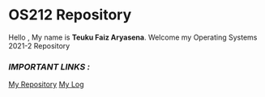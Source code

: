# OS212 Repository

Hello , My name is **Teuku Faiz Aryasena**.
Welcome my Operating Systems 2021-2 Repository

### *IMPORTANT LINKS :*
[My Repository](https://github.com/teukufaiz/os212)
[My Log](https://teukufaiz.github.io/os212/TXT/mylog.txt)
